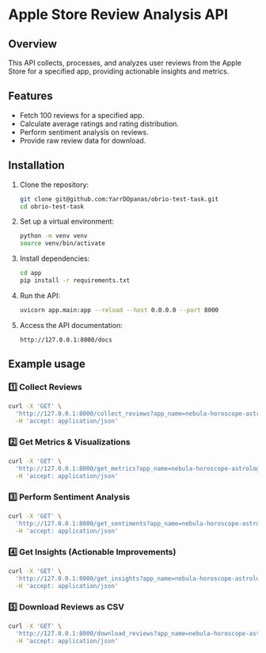 # Apple Store Review Analysis API

## Overview
This API collects, processes, and analyzes user reviews from the Apple Store for a specified app, providing actionable insights and metrics.

## Features
- Fetch 100 reviews for a specified app.
- Calculate average ratings and rating distribution.
- Perform sentiment analysis on reviews.
- Provide raw review data for download.

## Installation

1. Clone the repository:
   ```bash
   git clone git@github.com:YarrDOpanas/obrio-test-task.git
   cd obrio-test-task
   ```

2. Set up a virtual environment:
   ```bash
   python -m venv venv
   source venv/bin/activate
   ```

3. Install dependencies:
   ```bash
   cd app
   pip install -r requirements.txt
   ```

4. Run the API:
   ```bash
   uvicorn app.main:app --reload --host 0.0.0.0 --port 8000
   ```

5. Access the API documentation:
   ```
   http://127.0.0.1:8000/docs
   ```

## Example usage

### 1️⃣ Collect Reviews
```bash
curl -X 'GET' \
  'http://127.0.0.1:8000/collect_reviews?app_name=nebula-horoscope-astrology&app_id=1459969523' \
  -H 'accept: application/json'
```

### 2️⃣ Get Metrics & Visualizations
```bash
curl -X 'GET' \
  'http://127.0.0.1:8000/get_metrics?app_name=nebula-horoscope-astrology&app_id=1459969523' \
  -H 'accept: application/json'
```

### 3️⃣ Perform Sentiment Analysis
```bash
curl -X 'GET' \
  'http://127.0.0.1:8000/get_sentiments?app_name=nebula-horoscope-astrology&app_id=1459969523' \
  -H 'accept: application/json'
```

### 4️⃣ Get Insights (Actionable Improvements)
```bash
curl -X 'GET' \
  'http://127.0.0.1:8000/get_insights?app_name=nebula-horoscope-astrology&app_id=1459969523' \
  -H 'accept: application/json'
```

### 5️⃣ Download Reviews as CSV
```bash
curl -X 'GET' \
  'http://127.0.0.1:8000/download_reviews?app_name=nebula-horoscope-astrology&app_id=1459969523' \
  -H 'accept: application/json'
```